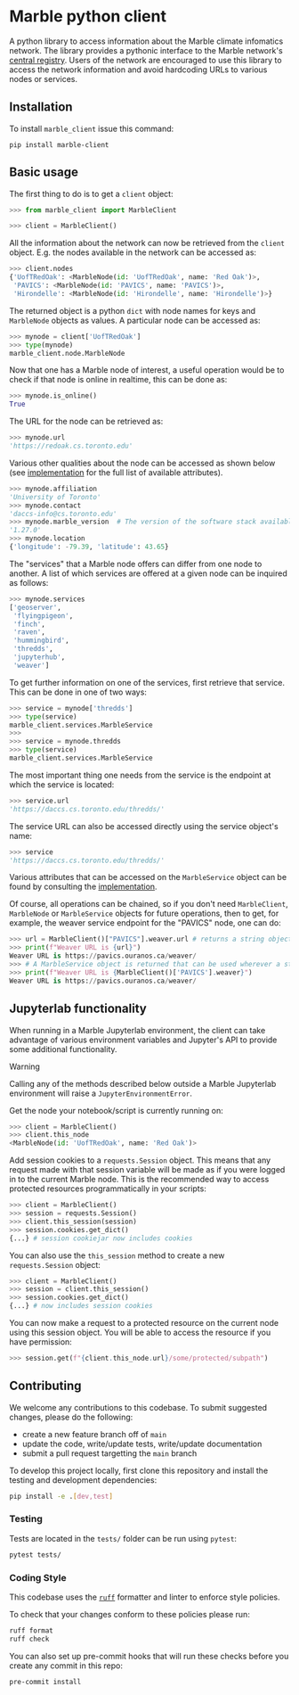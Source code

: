 # Marble python client
A python library to access information about the Marble climate infomatics network. The library provides a pythonic interface to the Marble network's [central registry](https://github.com/DACCS-Climate/Marble-node-registry). Users of the network are encouraged to use this library to access the network information and avoid hardcoding URLs to various nodes or services.

## Installation

To install `marble_client` issue this command:
```shell
pip install marble-client
``` 

## Basic usage

The first thing to do is to get a `client` object:

```python
>>> from marble_client import MarbleClient

>>> client = MarbleClient()
```

All the information about the network can now be retrieved from the `client` object. E.g. the nodes available in the network can be accessed as:
```python
>>> client.nodes
{'UofTRedOak': <MarbleNode(id: 'UofTRedOak', name: 'Red Oak')>, 
 'PAVICS': <MarbleNode(id: 'PAVICS', name: 'PAVICS')>, 
 'Hirondelle': <MarbleNode(id: 'Hirondelle', name: 'Hirondelle')>}
```
The returned object is a python `dict` with node names for keys and `MarbleNode` objects as values. A particular node can be accessed as:

```python
>>> mynode = client['UofTRedOak']
>>> type(mynode)
marble_client.node.MarbleNode
```

Now that one has a Marble node of interest, a useful operation would be to check if that node is online in realtime, this can be done as:

```python
>>> mynode.is_online()
True
```

The URL for the node can be retrieved as:
```python
>>> mynode.url
'https://redoak.cs.toronto.edu'
```

Various other qualities about the node can be accessed as shown below (see [implementation](https://github.com/DACCS-Climate/marble_client_python/blob/main/marble_client/node.py) for the full list of available attributes).

```python
>>> mynode.affiliation
'University of Toronto'
>>> mynode.contact
'daccs-info@cs.toronto.edu'
>>> mynode.marble_version  # The version of the software stack available on this node
'1.27.0'
>>> mynode.location
{'longitude': -79.39, 'latitude': 43.65}
```

The "services" that a Marble node offers can differ from one node to another. A list of which services are offered at a given node can be inquired as follows:
```python
>>> mynode.services
['geoserver',
 'flyingpigeon',
 'finch',
 'raven',
 'hummingbird',
 'thredds',
 'jupyterhub',
 'weaver']
```

To get further information on one of the services, first retrieve that service. This can be done in one of two ways:
```python
>>> service = mynode['thredds']
>>> type(service)
marble_client.services.MarbleService
>>> 
>>> service = mynode.thredds
>>> type(service)
marble_client.services.MarbleService
```

The most important thing one needs from the service is the endpoint at which the service is located:
```python
>>> service.url
'https://daccs.cs.toronto.edu/thredds/'
```

The service URL can also be accessed directly using the service object's name:
```python
>>> service
'https://daccs.cs.toronto.edu/thredds/'
```

Various attributes that can be accessed on the `MarbleService` object can be found by consulting the [implementation](https://github.com/DACCS-Climate/marble_client_python/blob/main/marble_client/services.py).

Of course, all operations can be chained, so if you don't need `MarbleClient`, `MarbleNode` or `MarbleService` objects for future operations, then to get, for example, the weaver service endpoint for the "PAVICS" node, one can do:
```python
>>> url = MarbleClient()["PAVICS"].weaver.url # returns a string object
>>> print(f"Weaver URL is {url}")
Weaver URL is https://pavics.ouranos.ca/weaver/
>>> # A MarbleService object is returned that can be used wherever a string can be used
>>> print(f"Weaver URL is {MarbleClient()['PAVICS'].weaver}")
Weaver URL is https://pavics.ouranos.ca/weaver/
```

## Jupyterlab functionality

When running in a Marble Jupyterlab environment, the client can take advantage of various environment variables and 
Jupyter's API to provide some additional functionality. 

> [!WARNING]
> Calling any of the methods described below outside a Marble Jupyterlab environment will raise a 
> `JupyterEnvironmentError`.

Get the node your notebook/script is currently running on:

```python
>>> client = MarbleClient()
>>> client.this_node
<MarbleNode(id: 'UofTRedOak', name: 'Red Oak')>
```

Add session cookies to a `requests.Session` object. This means that any request made with that session variable will
be made as if you were logged in to the current Marble node. This is the recommended way to access protected resources
programmatically in your scripts:

```python
>>> client = MarbleClient()
>>> session = requests.Session()
>>> client.this_session(session)
>>> session.cookies.get_dict()
{...} # session cookiejar now includes cookies
```

You can also use the `this_session` method to create a new `requests.Session` object:

```python
>>> client = MarbleClient()
>>> session = client.this_session()
>>> session.cookies.get_dict()
{...} # now includes session cookies
```

You can now make a request to a protected resource on the current node using this session object. You will be able to 
access the resource if you have permission:

```python
>>> session.get(f"{client.this_node.url}/some/protected/subpath")
```

## Contributing

We welcome any contributions to this codebase. To submit suggested changes, please do the following:

- create a new feature branch off of `main`
- update the code, write/update tests, write/update documentation
- submit a pull request targetting the `main` branch

To develop this project locally, first clone this repository and install the testing and development
dependencies:

```sh
pip install -e .[dev,test]
```

### Testing

Tests are located in the `tests/` folder can be run using `pytest`:

```sh
pytest tests/
```

### Coding Style

This codebase uses the [`ruff`](https://docs.astral.sh/ruff/) formatter and linter to enforce style policies.

To check that your changes conform to these policies please run:

```sh
ruff format
ruff check
```

You can also set up pre-commit hooks that will run these checks before you create any commit in this repo:

```sh
pre-commit install
```
